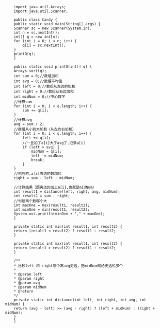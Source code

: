 


        import java.util.Arrays;
        import java.util.Scanner;

        public class Candy {
        public static void main(String[] args) {
        Scanner sc = new Scanner(System.in);
        int n = sc.nextInt();
        int[] q = new int[n];
        for (int i = 0; i < n; i++) {
            q[i] = sc.nextInt();
        }
        printQ(q);
        }

        public static void printQ(int[] q) {
        Arrays.sort(q);
        int sum = 0;//数组加和
        int avg = 0;//数组平均值
        int left = 0;//数组从左边的加和
        int right = 0;//数组从右边加和
        int midNum = 0;//中心数字
        //计算sum
        for (int i = 0; i < q.length; i++) {
            sum += q[i];
        }
        //计算avg
        avg = sum / 2;
        //数组从小到大加和（从左向右加和）
        for (int i = 0; i < q.length; i++) {
            left += q[i];
            //一旦加了a[i]大于avg了,记录a[i]
            if (left > avg) {
                midNum = q[i];
                left -= midNum;
                break;
            }
        }
        //相应的,a[i]右边的数加和
        right = sum - left - midNum;

        //计算结果（距离远的加上a[i],也就是midNum）
        int result1 = distance(left, right, avg, midNum);
        int result2 = sum - right;
        //判断两个数哪个大
        int maxOne = max(result1, result2);
        int minOne = min(result1, result2);
        System.out.println(minOne + "," + maxOne);
        }

        private static int min(int result1, int result2) {
        return (result1 < result2) ? result1 : result2;
        }

        private static int max(int result1, int result2) {
        return (result1 > result2) ? result1 : result2;
        }

        /**
        * 比较left 和 right哪个离avg更远，把midNum赋给更远的那个
        *
        * @param left
        * @param right
        * @param avg
        * @param midNum
        * @return
        */
        private static int distance(int left, int right, int avg, int midNum) {
        return (avg - left) >= (avg - right) ? (left + midNum) : (right + midNum);
        }
        }

